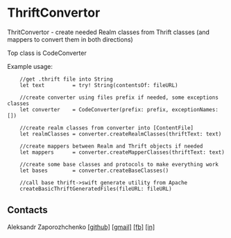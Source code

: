 # ThriftConvertor
ThritConvertor -  create needed Realm classes from Thrift classes (and mappers to convert them in both directions)

Top class is CodeConverter

Example usage: 

        
        //get .thrift file into String
        let text         = try! String(contentsOf: fileURL)
        
        //create converter using files prefix if needed, some exceptions classes
        let converter    = CodeConverter(prefix: prefix, exceptionNames: [])
        
        //create realm classes from converter into [ContentFile] 
        let realmClasses = converter.createRealmClasses(thriftText: text)
        
        //create mappers between Realm and Thrift objects if needed
        let mappers      = converter.createMapperClasses(thriftText: text)

        //create some base classes and protocols to make everything work
        let bases        = converter.createBaseClasses()
        
        //call base thrift->swift generate utility from Apache
        createBasicThriftGeneratedFiles(fileURL: fileURL)

## Contacts

Aleksandr Zaporozhchenko
[[github]](https://github.com/Maxatma)  [[gmail]](mailto:maxatma.ids@gmail.com)  [[fb]](https://www.facebook.com/profile.php?id=100008291260780)  [[in]](https://www.linkedin.com/in/maxatma/)
